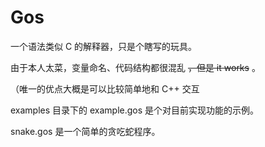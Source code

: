 # Gos
一个语法类似 C 的解释器，只是个瞎写的玩具。

由于本人太菜，变量命名、代码结构都很混乱 ~~，但是 it works~~ 。

（唯一的优点大概是可以比较简单地和 C++ 交互

examples 目录下的 example.gos 是个对目前实现功能的示例。

snake.gos 是一个简单的贪吃蛇程序。
